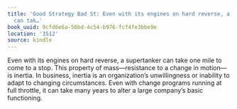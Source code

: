 ```yaml
---
title: 'Good Strategy Bad St: Even with its engines on hard reverse, a supertanker
  can tak…'
book_uuid: 9cfd6e6a-50bd-4c54-b976-fcf4fe3bbe9e
location: '3512'
source: kindle
---
```


Even with its engines on hard reverse, a supertanker can take one mile to come to a stop. This property of mass—resistance to a change in motion—is inertia. In business, inertia is an organization’s unwillingness or inability to adapt to changing circumstances. Even with change programs running at full throttle, it can take many years to alter a large company’s basic functioning.